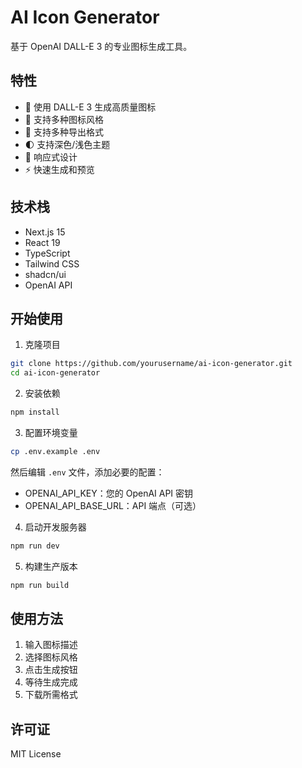 # AI Icon Generator

基于 OpenAI DALL-E 3 的专业图标生成工具。

## 特性

- 🎨 使用 DALL-E 3 生成高质量图标
- 🎯 支持多种图标风格
- 💾 支持多种导出格式
- 🌓 支持深色/浅色主题
- 📱 响应式设计
- ⚡️ 快速生成和预览

## 技术栈

- Next.js 15
- React 19
- TypeScript
- Tailwind CSS
- shadcn/ui
- OpenAI API

## 开始使用

1. 克隆项目
```bash
git clone https://github.com/yourusername/ai-icon-generator.git
cd ai-icon-generator
```

2. 安装依赖
```bash
npm install
```

3. 配置环境变量
```bash
cp .env.example .env
```
然后编辑 `.env` 文件，添加必要的配置：
- OPENAI_API_KEY：您的 OpenAI API 密钥
- OPENAI_API_BASE_URL：API 端点（可选）

4. 启动开发服务器
```bash
npm run dev
```

5. 构建生产版本
```bash
npm run build
```

## 使用方法

1. 输入图标描述
2. 选择图标风格
3. 点击生成按钮
4. 等待生成完成
5. 下载所需格式

## 许可证

MIT License
